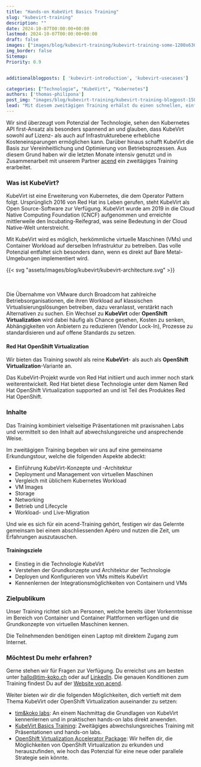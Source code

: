 ```yaml
---
title: "Hands-on KubeVirt Basics Training"
slug: "kubevirt-training"
description: ""
date: 2024-10-07T00:00:00+00:00
lastmod: 2024-10-07T00:00:00+00:00
draft: false
images: ["images/blog/kubevirt-training/kubevirt-training-some-1200x630.png"]
img_border: false
Sitemap:
Priority: 0.9


additionalblogposts: [ 'kubevirt-introduction', 'kubevirt-usecases']

categories: ["Technologie", "KubeVirt", "Kubernetes"]
authors: ['thomas-philipona']
post_img: "images/blog/kubevirt-training/kubevirt-training-blogpost-1500x1000.png"
lead: "Mit diesem zweitägigen Training erhälst du einen schnellen, einfachen und hands-on Einstieg in die KubeVirt-Welt."
---
```



Wir sind überzeugt vom Potenzial der Technologie, sehen den Kubernetes API first-Ansatz als besonders spannend an und glauben, dass KubeVirt sowohl auf Lizenz- als auch auf Infrastrukturebene erhebliche Kosteneinsparungen ermöglichen kann. Darüber hinaus schafft KubeVirt die Basis zur Vereinheitlichung und Optimierung von Betriebsprozessen.
Aus diesem Grund haben wir die letzten Monate intensiv genutzt und in Zusammenarbeit mit unserem Partner [acend](https://acend.ch/trainings/kubevirt/) ein zweitägiges Training erarbeitet.

### Was ist KubeVirt?

KubeVirt ist eine Erweiterung von Kubernetes, die dem Operator Pattern folgt. Ursprünglich 2016 von Red Hat ins Leben gerufen, steht KubeVirt als Open Source-Software zur Verfügung. KubeVirt wurde am 2019 in die Cloud Native Computing Foundation (CNCF) aufgenommen und erreichte mittlerweile den Incubating-Reifegrad, was seine Bedeutung in der Cloud Native-Welt unterstreicht.

Mit KubeVirt wird es möglich, herkömmliche virtuelle Maschinen (VMs) und Container Workload auf derselben Infrastruktur zu betreiben. Das volle Potenzial entfaltet sich besonders dann, wenn es direkt auf Bare Metal-Umgebungen implementiert wird.

{{< svg "assets/images/blog/kubevirt/kubevirt-architecture.svg" >}}

<br/><br/>
Die Übernahme von VMware durch Broadcom hat zahlreiche Betriebsorganisationen, die ihren Workload auf klassischen Virtualisierungslösungen betreiben, dazu veranlasst, verstärkt nach Alternativen zu suchen. Ein Wechsel zu **KubeVirt** oder **OpenShift Virtualization** wird dabei häufig als Chance gesehen, Kosten zu senken, Abhängigkeiten von Anbietern zu reduzieren (Vendor Lock-In), Prozesse zu standardisieren und auf offene Standards zu setzen.

#### Red Hat OpenShift Virtualization

Wir bieten das Training sowohl als reine **KubeVirt**- als auch als **OpenShift Virtualization**-Variante an.

Das KubeVirt-Projekt wurde von Red Hat initiiert und auch immer noch stark weiterentwickelt. Red Hat bietet diese Technologie unter dem Namen Red Hat OpenShift Virtualization supported an und ist Teil des Produktes Red Hat OpenShift.

### Inhalte

Das Training kombiniert vielseitige Präsentationen mit praxisnahen Labs und vermittelt so den Inhalt auf abwechslungsreiche und ansprechende Weise.

Im zweitägigen Training begeben wir uns auf eine gemeinsame Erkundungstour, welche die folgenden Aspekte abdeckt:

* Einführung KubeVirt-Konzepte und -Architektur
* Deployment und Management von virtuellen Maschinen
* Vergleich mit üblichem Kubernetes Workload
* VM Images
* Storage
* Networking
* Betrieb und Lifecycle
* Workload- und Live-Migration

Und wie es sich für ein acend-Training gehört, festigen wir das Gelernte gemeinsam bei einem abschliessenden Apéro und nutzen die Zeit, um Erfahrungen auszutauschen.

#### Trainingsziele

* Einstieg in die Technologie KubeVirt
* Verstehen der Grundkonzepte und Architektur der Technologie
* Deployen und Konfigurieren von VMs mittels KubeVirt
* Kennenlernen der Integrationsmöglichkeiten von Containern und VMs

### Zielpublikum

Unser Training richtet sich an Personen, welche bereits über Vorkenntnisse im Bereich von Container und Container Plattformen verfügen und die Grundkonzepte von virtuellen Maschinen kennen.

Die Teilnehmenden benötigen einen Laptop mit direktem Zugang zum Internet.

### Möchtest Du mehr erfahren?

Gerne stehen wir für Fragen zur Verfügung. Du erreichst uns am besten unter [hallo@tim-koko.ch](mailto:hallo@tim-koko.ch)&nbsp;oder auf [LinkedIn](https://www.linkedin.com/company/tim-koko). Die genauen Konditionen zum Training findest Du auf der [Website von acend](https://acend.ch/trainings/kubevirt/).

Weiter bieten wir dir die folgenden Möglichkeiten, dich vertieft mit dem Thema KubeVirt oder OpenShift Virtualization auseinander zu setzen:

* [tim&koko labs](https://tim-koko.ch/labs/): An einem Nachmittag die Grundlagen von KubeVirt kennenlernen und in praktischen hands-on labs direkt anwenden.
* [KubeVirt Basics Training](https://acend.ch/trainings/kubevirt/): Zweitägiges abwechslungsreiches Training mit Präsentationen und hands-on labs.
* [OpenShift Virtualization Accelerator Package](https://tim-koko.ch/services/openshift-virtualization-accelerator/): Wir helfen dir, die Möglichkeiten von OpenShift Virtualization zu erkunden und herauszufinden, wie hoch das Potenzial für eine neue oder parallele Strategie sein
  könnte.
